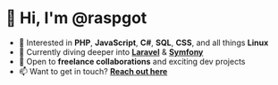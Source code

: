 # 👋 Hi, I'm **@raspgot**

- 👀 Interested in **PHP**, **JavaScript**, **C#**, **SQL**, **CSS**, and all things **Linux**  
- 🌱 Currently diving deeper into [**Laravel**](https://laravel.com/) & [**Symfony**](https://symfony.com/)  
- 💼 Open to **freelance collaborations** and exciting dev projects  
- 📫 Want to get in touch? [**Reach out here**](https://raspgot.fr)
